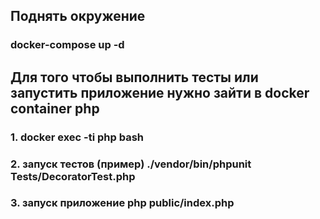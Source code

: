## Поднять окружение
### docker-compose up -d
## Для того чтобы выполнить тесты или запустить приложение нужно зайти в docker container php 
### 1. docker exec -ti php bash
### 2. запуск тестов (пример) ./vendor/bin/phpunit Tests/DecoratorTest.php 
### 3. запуск приложение php public/index.php


